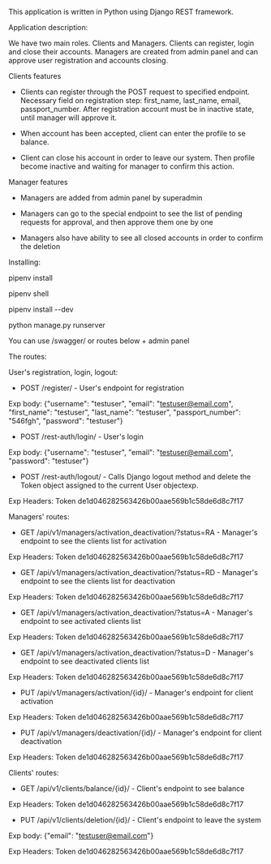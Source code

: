 This application is written in Python using Django REST framework.


Application description:

We have two main roles. Clients and Managers.
Clients can register, login and close their accounts.
Managers are created from admin panel and can approve user
registration and accounts closing.


Clients features

- Clients can register through the POST request to specified
endpoint. Necessary field on registration step: first_name,
last_name, email, passport_number.
After registration account must be in inactive state, until
manager will approve it.

- When account has been accepted, client can enter the profile to
se balance.

- Client can close his account in order to leave our system. Then
profile become inactive and waiting for manager to confirm this
action.


Manager features

- Managers are added from admin panel by superadmin

- Managers can go to the special endpoint to see the list of pending
requests for approval, and then approve them one by one

- Managers also have ability to see all closed accounts in order to
confirm the deletion


Installing:

pipenv install

pipenv shell

pipenv install --dev

python manage.py runserver



You can use /swagger/ or routes below + admin panel

The routes:

User's registration, login, logout:

- POST /register/ - User's endpoint for registration

Exp body: {"username": "testuser", "email": "testuser@email.com", "first_name": "testuser", "last_name": "testuser", "passport_number": "546fgh", "password": "testuser"}

- POST /rest-auth/login/ - User's login

Exp body: {"username": "testuser", "email": "testuser@email.com", "password": "testuser"}

- POST /rest-auth/logout/ - Calls Django logout method and delete the Token object assigned to the current User objectexp.

Exp Headers: Token de1d046282563426b00aae569b1c58de6d8c7f17

Managers' routes:

- GET /api/v1/managers/activation_deactivation/?status=RA - Manager's endpoint to see the clients list for activation

Exp Headers: Token de1d046282563426b00aae569b1c58de6d8c7f17

- GET /api/v1/managers/activation_deactivation/?status=RD - Manager's endpoint to see the clients list for deactivation

Exp Headers: Token de1d046282563426b00aae569b1c58de6d8c7f17

- GET /api/v1/managers/activation_deactivation/?status=A - Manager's endpoint to see activated clients list

Exp Headers: Token de1d046282563426b00aae569b1c58de6d8c7f17

- GET /api/v1/managers/activation_deactivation/?status=D - Manager's endpoint to see deactivated clients list

Exp Headers: Token de1d046282563426b00aae569b1c58de6d8c7f17

- PUT /api/v1/managers/activation/{id}/ - Manager's endpoint for client activation

Exp Headers: Token de1d046282563426b00aae569b1c58de6d8c7f17

- PUT /api/v1/managers/deactivation/{id}/ - Manager's endpoint for client deactivation

Exp Headers: Token de1d046282563426b00aae569b1c58de6d8c7f17

Clients' routes:

- GET /api/v1/clients/balance/{id}/ - Client's endpoint to see balance

Exp Headers: Token de1d046282563426b00aae569b1c58de6d8c7f17

- PUT /api/v1/clients/deletion/{id}/ - Client's endpoint to leave the system

Exp body: {"email": "testuser@email.com"}

Exp Headers: Token de1d046282563426b00aae569b1c58de6d8c7f17

